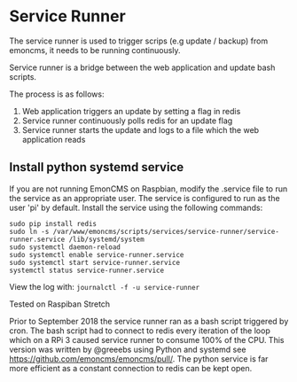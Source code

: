 # Service Runner

The service runner is used to trigger scrips (e.g update / backup) from emoncms, it needs to be running continuously. 

Service runner is a bridge between the web application and update bash scripts.

The process is as follows:

1. Web application triggers an update by setting a flag in redis
2. Service runner continuously polls redis for an update flag
3. Service runner starts the update and logs to a file which the web application reads

## Install python systemd service

If you are not running EmonCMS on Raspbian, modify the .service file to run the service
as an appropriate user. The service is configured to run as the user 'pi' by default.
Install the service using the following commands:
```
sudo pip install redis
sudo ln -s /var/www/emoncms/scripts/services/service-runner/service-runner.service /lib/systemd/system
sudo systemctl daemon-reload
sudo systemctl enable service-runner.service
sudo systemctl start service-runner.service
systemctl status service-runner.service
```

View the log with:
`journalctl -f -u service-runner`

Tested on Raspiban Stretch

Prior to September 2018 the service runner ran as a bash script triggered by cron. The
bash script had to connect to redis every iteration of the loop which on a RPi 3 caused
service runner to consume 100% of the CPU.
This version was written by @greeebs using Python and systemd see
https://github.com/emoncms/emoncms/pull/. The python service is far more efficient as a
constant connection to redis can be kept open.
